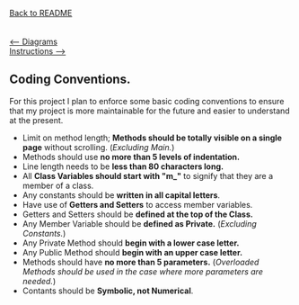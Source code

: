 [Back to README](../README.md)\
\
\
[<-- Diagrams](diagrams.md)\
[Instructions -->](instructions.md)

## Coding Conventions.
For this project I plan to enforce some basic coding conventions to ensure that my project is more maintainable for the future
and easier to understand at the present.
- Limit on method length; **Methods should be totally visible on a single page** without scrolling. (*Excluding Main.*)
- Methods should use **no more than 5 levels of indentation.**
- Line length needs to be **less than 80 characters long.**
- All **Class Variables should start with "m_"** to signify that they are a member of a class.
- Any constants should be **written in all capital letters**.
- Have use of **Getters and Setters** to access member variables.
- Getters and Setters should be **defined at the top of the Class.**
- Any Member Variable should be **defined as Private.** (*Excluding Constants.*)
- Any Private Method should **begin with a lower case letter.**
- Any Public Method should **begin with an upper case letter.**
- Methods should have **no more than 5 parameters.** (*Overloaded Methods should be used in the case where more parameters are needed.*)
- Contants should be **Symbolic, not Numerical**. 
